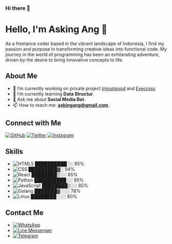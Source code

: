 ### Hi there 👋

# Hello, I'm Asking Ang 👋

As a freelance coder based in the vibrant landscape of Indonesia, I find my passion and purpose in transforming creative ideas into functional code. My journey in the world of programming has been an exhilarating adventure, driven by the desire to bring innovative concepts to life.

## About Me

- 🔭 I’m currently working on private project [Imjustgood](https://api.imjustgood.com) and [Execross](https://api.imjustgood.com)
- 🌱 I’m currently learning **Data Structur**.
- 💬 Ask me about **Social Media Bot**.
- 📫 How to reach me: **askingang@gmail.com**.

## Connect with Me

[![GitHub](https://img.shields.io/badge/GitHub-Profile-blue)](https://github.com/goodop)
[![Twitter](https://img.shields.io/badge/Twitter-Follow-blue)](https://twitter.com/0xangx)
[![Instagram](https://img.shields.io/badge/Instagram-Follow-blue?logo=instagram)](https://www.instagram.com/this.ang/)

## Skills

- ![HTML5](https://img.shields.io/badge/HTML5-95%25-success) ██████████░░ 95%
- ![CSS](https://img.shields.io/badge/CSS-94%25-success) █████████▓░ 94%
- ![React](https://img.shields.io/badge/React-85%25-success) ████████▒░░ 85%
- ![Python](https://img.shields.io/badge/Python-95%25-success) ██████████░░ 95%
- ![JavaScript](https://img.shields.io/badge/JavaScript-85%25-success) ████████▒░░ 85%
- ![Golang](https://img.shields.io/badge/Golang-78%25-success) ███████▓░░░ 78%
- ![Linux](https://img.shields.io/badge/Linux-80%25-success) ████████░░░ 80%

## Contact Me

- [![WhatsApp](https://img.shields.io/badge/WhatsApp-Message-green?logo=whatsapp)](https://wa.me/6281947168203?text=Hi%20Ang,%20I%20want%20your%20service.%20Is%20it%20available%20now%3F)
- [![Line Messenger](https://img.shields.io/badge/Line%20Messenger-Chat-green?logo=line)](https://line.me/ti/p/~asking.ang)
- [![Telegram](https://img.shields.io/badge/Telegram-Message-blue?logo=telegram)](https://t.me/your_telegram_username)

